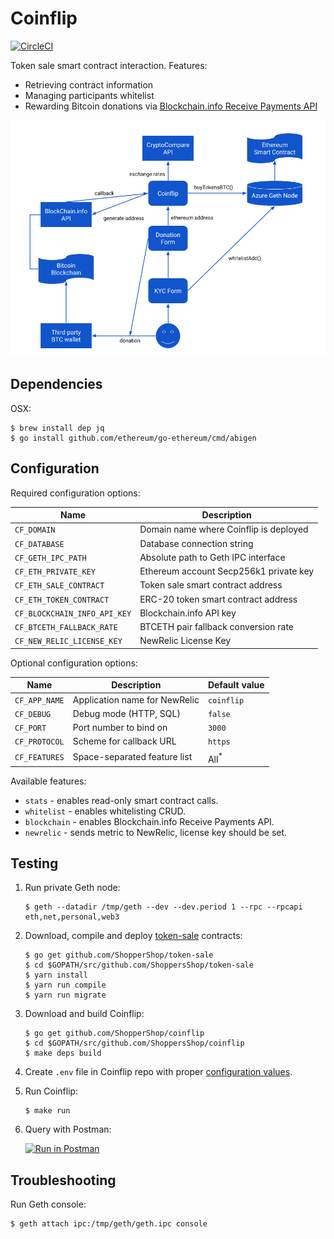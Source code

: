 # Coinflip

[![CircleCI](https://circleci.com/gh/ShoppersShop/coinflip.svg?style=svg&circle-token=804bc203f4671e3d5bca41a1f207f508677e5bb2)](https://circleci.com/gh/ShoppersShop/coinflip)

Token sale smart contract interaction. Features:

* Retrieving contract information
* Managing participants whitelist
* Rewarding Bitcoin donations via [Blockchain.info Receive Payments API](https://blockchain.info/api/api_receive)

![Coinflip workflow](media/workflow.png?raw=true "Coinflip workflow")

## Dependencies

OSX:

    $ brew install dep jq
    $ go install github.com/ethereum/go-ethereum/cmd/abigen

## Configuration

Required configuration options:

| Name                         | Description                            |
|------------------------------|----------------------------------------|
| `CF_DOMAIN`                  | Domain name where Coinflip is deployed |
| `CF_DATABASE`                | Database connection string             |
| `CF_GETH_IPC_PATH`           | Absolute path to Geth IPC interface    |
| `CF_ETH_PRIVATE_KEY`         | Ethereum account Secp256k1 private key |
| `CF_ETH_SALE_CONTRACT`       | Token sale smart contract address      |
| `CF_ETH_TOKEN_CONTRACT`      | ERC-20 token smart contract address    |
| `CF_BLOCKCHAIN_INFO_API_KEY` | Blockchain.info API key                |
| `CF_BTCETH_FALLBACK_RATE`    | BTCETH pair fallback conversion rate   |
| `CF_NEW_RELIC_LICENSE_KEY`   | NewRelic License Key                   |

Optional configuration options:

| Name          | Description                   | Default value  |
|---------------|-------------------------------|----------------|
| `CF_APP_NAME` | Application name for NewRelic | `coinflip`     |
| `CF_DEBUG`    | Debug mode (HTTP, SQL)        | `false`        |
| `CF_PORT`     | Port number to bind on        | `3000`         |
| `CF_PROTOCOL` | Scheme for callback URL       | `https`        |
| `CF_FEATURES` | Space-separated feature list  | All<sup>*<sup> |

Available features:

* `stats` - enables read-only smart contract calls.
* `whitelist` - enables whitelisting CRUD.
* `blockchain` - enables Blockchain.info Receive Payments API.
* `newrelic` - sends metric to NewRelic, license key should be set.

## Testing

1. Run private Geth node:

    ```
    $ geth --datadir /tmp/geth --dev --dev.period 1 --rpc --rpcapi eth,net,personal,web3
    ```

2. Download, compile and deploy [token-sale](github.com/ShopperShop/token-sale) contracts:

    ```
    $ go get github.com/ShopperShop/token-sale
    $ cd $GOPATH/src/github.com/ShoppersShop/token-sale
    $ yarn install
    $ yarn run compile
    $ yarn run migrate
    ```

3. Download and build Coinflip:

    ```
    $ go get github.com/ShopperShop/coinflip
    $ cd $GOPATH/src/github.com/ShoppersShop/coinflip
    $ make deps build
    ```

4. Create `.env` file in Coinflip repo with proper [configuration values](#configuration).

5. Run Coinflip:

    ```
    $ make run
    ```

6. Query with Postman:

    [![Run in Postman](https://run.pstmn.io/button.svg)](https://app.getpostman.com/run-collection/090c7a215e2b9f2c037a#?env%5BLocalhost%5D=W3sia2V5IjoiYmFzZV91cmwiLCJ2YWx1ZSI6ImxvY2FsaG9zdDozMDAwIiwiZW5hYmxlZCI6dHJ1ZSwidHlwZSI6InRleHQifV0=)

## Troubleshooting

Run Geth console:

    $ geth attach ipc:/tmp/geth/geth.ipc console
